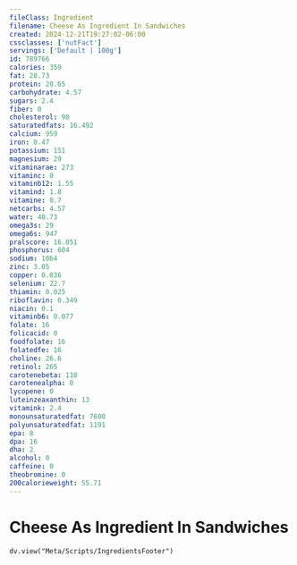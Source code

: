 ```yaml
---
fileClass: Ingredient
filename: Cheese As Ingredient In Sandwiches
created: 2024-12-21T19:27:02-06:00
cssclasses: ['nutFact']
servings: ['Default | 100g']
id: 789766
calories: 359
fat: 28.73
protein: 20.65
carbohydrate: 4.57
sugars: 2.4
fiber: 0
cholesterol: 90
saturatedfats: 16.492
calcium: 959
iron: 0.47
potassium: 151
magnesium: 29
vitaminarae: 273
vitaminc: 0
vitaminb12: 1.55
vitamind: 1.8
vitamine: 0.7
netcarbs: 4.57
water: 40.73
omega3s: 29
omega6s: 947
pralscore: 16.051
phosphorus: 604
sodium: 1064
zinc: 3.05
copper: 0.036
selenium: 22.7
thiamin: 0.025
riboflavin: 0.349
niacin: 0.1
vitaminb6: 0.077
folate: 16
folicacid: 0
foodfolate: 16
folatedfe: 16
choline: 26.6
retinol: 265
carotenebeta: 110
carotenealpha: 0
lycopene: 0
luteinzeaxanthin: 13
vitamink: 2.4
monounsaturatedfat: 7600
polyunsaturatedfat: 1191
epa: 8
dpa: 16
dha: 2
alcohol: 0
caffeine: 0
theobromine: 0
200calorieweight: 55.71
---
```


# Cheese As Ingredient In Sandwiches

```dataviewjs
dv.view("Meta/Scripts/IngredientsFooter")
```